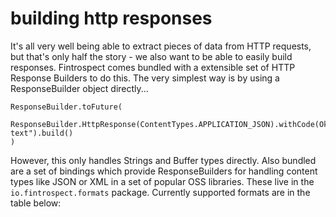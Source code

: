# building http responses
It's all very well being able to extract pieces of data from HTTP requests, but that's only half the story - we also want to be able to easily build responses. Fintrospect comes bundled with a extensible set of HTTP Response Builders to do this. The very simplest way is by using a ResponseBuilder object directly...
```
ResponseBuilder.toFuture(
    ResponseBuilder.HttpResponse(ContentTypes.APPLICATION_JSON).withCode(Ok).withContent("some text").build()
)
```

However, this only handles Strings and Buffer types directly. Also bundled are a set of bindings which provide ResponseBuilders for 
handling content types like JSON or XML in a set of popular OSS libraries. These live in the ```io.fintrospect.formats``` package. Currently supported formats are in the table below:
